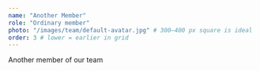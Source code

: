```yaml
---
name: "Another Member"
role: "Ordinary member"
photo: "/images/team/default-avatar.jpg" # 300–400 px square is ideal
order: 3 # lower = earlier in grid
---
```


Another member of our team
